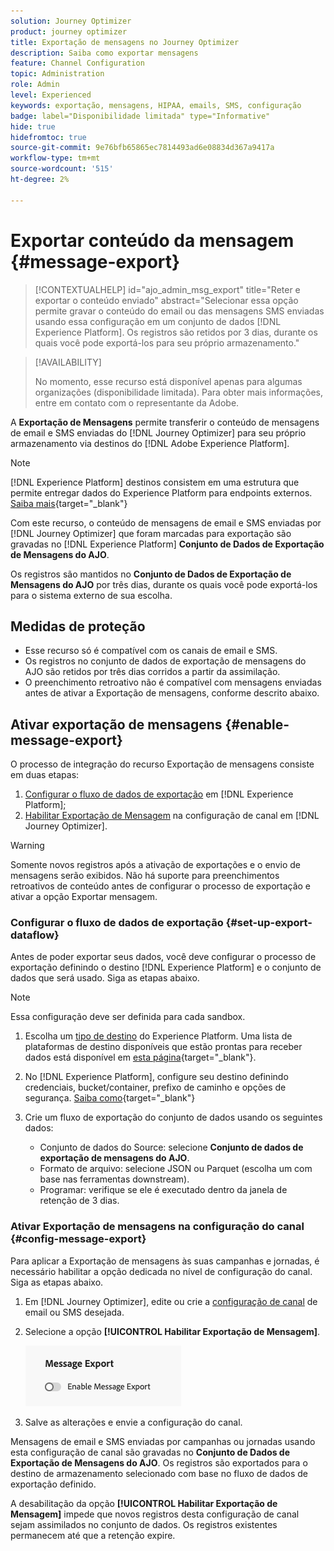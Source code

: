 ```yaml
---
solution: Journey Optimizer
product: journey optimizer
title: Exportação de mensagens no Journey Optimizer
description: Saiba como exportar mensagens
feature: Channel Configuration
topic: Administration
role: Admin
level: Experienced
keywords: exportação, mensagens, HIPAA, emails, SMS, configuração
badge: label="Disponibilidade limitada" type="Informative"
hide: true
hidefromtoc: true
source-git-commit: 9e76bfb65865ec7814493ad6e08834d367a9417a
workflow-type: tm+mt
source-wordcount: '515'
ht-degree: 2%

---
```


# Exportar conteúdo da mensagem {#message-export}

>[!CONTEXTUALHELP]
>id="ajo_admin_msg_export"
>title="Reter e exportar o conteúdo enviado"
>abstract="Selecionar essa opção permite gravar o conteúdo do email ou das mensagens SMS enviadas usando essa configuração em um conjunto de dados [!DNL Experience Platform]. Os registros são retidos por 3 dias, durante os quais você pode exportá-los para seu próprio armazenamento."

>[!AVAILABILITY]
>
>No momento, esse recurso está disponível apenas para algumas organizações (disponibilidade limitada). Para obter mais informações, entre em contato com o representante da Adobe.

A **Exportação de Mensagens** permite transferir o conteúdo de mensagens de email e SMS enviadas do [!DNL Journey Optimizer] para seu próprio armazenamento via destinos do [!DNL Adobe Experience Platform].

>[!NOTE]
>
>[!DNL Experience Platform] destinos consistem em uma estrutura que permite entregar dados do Experience Platform para endpoints externos. [Saiba mais](https://experienceleague.adobe.com/pt-br/docs/experience-platform/destinations/home){target="_blank"}

Com este recurso, o conteúdo de mensagens de email e SMS enviadas por [!DNL Journey Optimizer] que foram marcadas para exportação são gravadas no [!DNL Experience Platform] **Conjunto de Dados de Exportação de Mensagens do AJO**.

Os registros são mantidos no **Conjunto de Dados de Exportação de Mensagens do AJO** por três dias, durante os quais você pode exportá-los para o sistema externo de sua escolha.
<!--
## Terminology

* **[!DNL Experience Platform] destinations** - Framework to deliver data out of Experience Platform into external endpoints. [Learn more](https://experienceleague.adobe.com/pt-br/docs/experience-platform/destinations/home){target="_blank"}
* **AJO Message Export Dataset** - An [!DNL Experience Platform] dataset which stores the message content of email and SMS messages sent via [!DNL Journey Optimizer] which have been marked for export.
* **Retention**: Records in the AJO Message Export Dataset are retained for 3 calendar days from ingestion.-->

## Medidas de proteção

* Esse recurso só é compatível com os canais de email e SMS.
* Os registros no conjunto de dados de exportação de mensagens do AJO são retidos por três dias corridos a partir da assimilação.
* O preenchimento retroativo não é compatível com mensagens enviadas antes de ativar a Exportação de mensagens, conforme descrito abaixo.

## Ativar exportação de mensagens {#enable-message-export}

O processo de integração do recurso Exportação de mensagens consiste em duas etapas:

1. [Configurar o fluxo de dados de exportação](#set-up-export-dataflow) em [!DNL Experience Platform];
1. [Habilitar Exportação de Mensagem](#config-message-export) na configuração de canal em [!DNL Journey Optimizer].

>[!WARNING]
>
>Somente novos registros após a ativação de exportações e o envio de mensagens serão exibidos. Não há suporte para preenchimentos retroativos de conteúdo antes de configurar o processo de exportação e ativar a opção Exportar mensagem.

### Configurar o fluxo de dados de exportação {#set-up-export-dataflow}

Antes de poder exportar seus dados, você deve configurar o processo de exportação definindo o destino [!DNL Experience Platform] e o conjunto de dados que será usado. Siga as etapas abaixo.

>[!NOTE]
>
>Essa configuração deve ser definida para cada sandbox.

1. Escolha um [tipo de destino](https://experienceleague.adobe.com/pt-br/docs/experience-platform/destinations/destination-types) do Experience Platform. Uma lista de plataformas de destino disponíveis que estão prontas para receber dados está disponível em [esta página](https://experienceleague.adobe.com/pt-br/docs/experience-platform/destinations/catalog/overview){target="_blank"}.

1. No [!DNL Experience Platform], configure seu destino definindo credenciais, bucket/container, prefixo de caminho e opções de segurança. [Saiba como](https://experienceleague.adobe.com/pt-br/docs/experience-platform/destinations/ui/activate/export-datasets){target="_blank"}

1. Crie um fluxo de exportação do conjunto de dados usando os seguintes dados:

   * Conjunto de dados do Source: selecione **Conjunto de dados de exportação de mensagens do AJO**.
   * Formato de arquivo: selecione JSON ou Parquet (escolha um com base nas ferramentas downstream).
   * Programar: verifique se ele é executado dentro da janela de retenção de 3 dias.

### Ativar Exportação de mensagens na configuração do canal {#config-message-export}

Para aplicar a Exportação de mensagens às suas campanhas e jornadas, é necessário habilitar a opção dedicada no nível de configuração do canal. Siga as etapas abaixo.

1. Em [!DNL Journey Optimizer], edite ou crie a [configuração de canal](channel-surfaces.md#create-channel-surface) de email ou SMS desejada.

1. Selecione a opção **[!UICONTROL Habilitar Exportação de Mensagem]**.

   ![](assets/config-message-export.png)

1. Salve as alterações e envie a configuração do canal.

Mensagens de email e SMS enviadas por campanhas ou jornadas usando esta configuração de canal são gravadas no **Conjunto de Dados de Exportação de Mensagens do AJO**. Os registros são exportados para o destino de armazenamento selecionado com base no fluxo de dados de exportação definido.

A desabilitação da opção **[!UICONTROL Habilitar Exportação de Mensagem]** impede que novos registros desta configuração de canal sejam assimilados no conjunto de dados. Os registros existentes permanecem até que a retenção expire.


